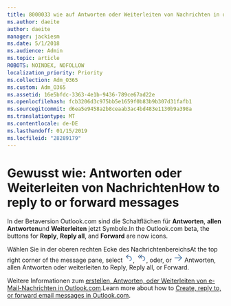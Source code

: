 ```yaml
---
title: 8000033 wie auf Antworten oder Weiterleiten von Nachrichten in der Betaversion Outlook.com
ms.author: daeite
author: daeite
manager: jackiesm
ms.date: 5/1/2018
ms.audience: Admin
ms.topic: article
ROBOTS: NOINDEX, NOFOLLOW
localization_priority: Priority
ms.collection: Adm_O365
ms.custom: Adm_O365
ms.assetid: 16e5bfdc-3363-4e1b-9436-789ce67ad22e
ms.openlocfilehash: fcb3206d3c975bb5e1659f0b83b9b307d31fafb1
ms.sourcegitcommit: d6ea5e9458a2b8ceaab3ac4bd483e1130b9a398a
ms.translationtype: MT
ms.contentlocale: de-DE
ms.lasthandoff: 01/15/2019
ms.locfileid: "28289179"
---
```

# <a name="how-to-reply-to-or-forward-messages"></a><span data-ttu-id="12f5f-102">Gewusst wie: Antworten oder Weiterleiten von Nachrichten</span><span class="sxs-lookup"><span data-stu-id="12f5f-102">How to reply to or forward messages</span></span>

<span data-ttu-id="12f5f-103">In der Betaversion Outlook.com sind die Schaltflächen für **Antworten**, **allen Antworten**und **Weiterleiten** jetzt Symbole.</span><span class="sxs-lookup"><span data-stu-id="12f5f-103">In the Outlook.com beta, the buttons for **Reply**, **Reply all**, and **Forward** are now icons.</span></span> 
  
<span data-ttu-id="12f5f-104">Wählen Sie in der oberen rechten Ecke des Nachrichtenbereichs</span><span class="sxs-lookup"><span data-stu-id="12f5f-104">At the top right corner of the message pane, select</span></span> ![Antworten](media/08ad5200-369a-4a2f-bef5-ebdcbef5545f.png)<span data-ttu-id="12f5f-106">,</span><span class="sxs-lookup"><span data-stu-id="12f5f-106"></span></span> ![Allen Antworten](media/be5f41a1-dbea-471f-ba5d-7be4256922d2.png)<span data-ttu-id="12f5f-108">, oder</span><span class="sxs-lookup"><span data-stu-id="12f5f-108">, or</span></span> ![Weiterleiten](media/29fd06ec-1642-40d1-8faa-ec437ef156fc.png) <span data-ttu-id="12f5f-110">Antworten, allen Antworten oder weiterleiten.</span><span class="sxs-lookup"><span data-stu-id="12f5f-110">to Reply, Reply all, or Forward.</span></span> 
  
<span data-ttu-id="12f5f-111">Weitere Informationen zum [erstellen, Antworten, oder Weiterleiten von e-Mail-Nachrichten in Outlook.com](https://go.microsoft.com/fwlink/p/?linkid=873141).</span><span class="sxs-lookup"><span data-stu-id="12f5f-111">Learn more about how to [Create, reply to, or forward email messages in Outlook.com](https://go.microsoft.com/fwlink/p/?linkid=873141).</span></span>
  

